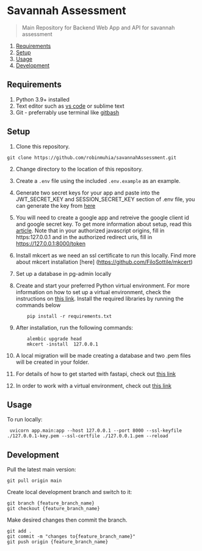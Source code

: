 # Savannah Assessment

> Main Repository for Backend Web App and API for savannah assessment

1. [Requirements](#requirements)
2. [Setup](#setup)
3. [Usage](#usage)
4. [Development](#development)

## Requirements

1. Python 3.9+ installed
2. Text editor such as [vs code](https://code.visualstudio.com/) or sublime text
3. Git - preferrably use terminal like [gitbash](https://gitforwindows.org/)

## Setup

1. Clone this repository.

```
git clone https://github.com/robinmuhia/savannahAssessment.git

```

2.  Change directory to the location of this repository.
3.  Create a `.env` file using the included `.env.example` as an example.
4.  Generate two secret keys for your app and paste into the JWT_SECRET_KEY and SESSION_SECRET_KEY section of .env file,
    you can generate the key from [here](https://djecrety.ir/)
5.  You will need to create a google app and retreive the google client id and google secret key. To get more information about setup,
    read this [article](https://www.balbooa.com/gridbox-documentation/how-to-get-google-client-id-and-client-secret). Note that in your authorized javascript origins, fill in https:127.0.0.1 and in the authorized redirect uris, fill in https://127.0.0.1:8000/token
6.  Install mkcert as we need an ssl certificate to run this locally. Find more about mkcert installation [here]
    (https://github.com/FiloSottile/mkcert)
7.  Set up a database in pg-admin locally
8.  Create and start your preferred Python virtual environment. For
    more information on how to set up a virtual environment, check the instructions on [this link](https://tutorial.djangogirls.org/en/django_installation/). Install the required libraries by running the commands below

            pip install -r requirements.txt

9.  After installation, run the following commands:

            alembic upgrade head
            mkcert -install  127.0.0.1

10. A local migration will be made creating a database and two .pem files will be created in your folder.
11. For details of how to get started with fastapi, check out [this link](https://fastapi.tiangolo.com/)
12. In order to work with a virtual environment, check out [this link](https://tutorial.djangogirls.org/en/installation/#pythonanywhere)

## Usage

To run locally:

     uvicorn app.main:app --host 127.0.0.1 --port 8000 --ssl-keyfile ./127.0.0.1-key.pem --ssl-certfile ./127.0.0.1.pem --reload

## Development

Pull the latest main version:

    git pull origin main

Create local development branch and switch to it:

    git branch {feature_branch_name}
    git checkout {feature_branch_name}

Make desired changes then commit the branch.

    git add .
    git commit -m "changes to{feature_branch_name}"
    git push origin {feature_branch_name}

